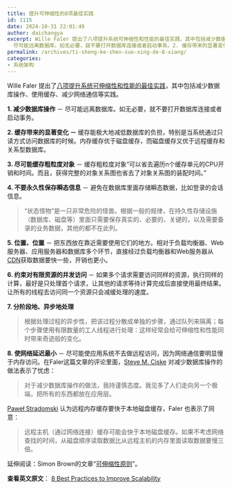 ```yaml
---
title: 提升可伸缩性的8项最佳实践
id: 1115
date: 2024-10-31 22:01:49
author: daichangya
excerpt: Wille Faler 提出了八项提升系统可伸缩性和性能的最佳实践，其中包括减少数据库操作、使用缓存、减少网络通信等实践。1. 减少数据库操作 －
  尽可能远离数据库。如无必要，就不要打开数据库连接或者启动事务。2. 缓存带来的显著变化 － 缓存能极大地减低数据库的负担，特别是当系统通过只读方式访问数据库的时候。内存缓存优于磁盘缓存，而磁盘缓存又优于远程缓存和关系型数据库。
permalink: /archives/ti-sheng-ke-shen-suo-xing-de-8-xiang/
categories:
- 系统架构
---
```


Wille Faler 提出了[八项提升系统可伸缩性和性能的最佳实践](http://faler.wordpress.com/2009/05/08/best-practices-for-scalable-high-performance-systems/)，其中包括减少数据库操作、使用缓存、减少网络通信等实践。

**1\. 减少数据库操作** － 尽可能远离数据库。如无必要，就不要打开数据库连接或者启动事务。

**2\. 缓存带来的显著变化 －** 缓存能极大地减低数据库的负担，特别是当系统通过只读方式访问数据库的时候。内存缓存优于磁盘缓存，而磁盘缓存又优于远程缓存和关系型数据库。

**3\. 尽可能缓存粗粒度对象** － 缓存粗粒度对象“可以省去遍历n个缓存单元的CPU开销和时间。而且，获得完整的对象关系图也省去了对象关系图的装配时间。”

**4\. 不要永久性保存瞬态信息** － 避免在数据库里面存储瞬态数据，比如登录的会话信息。

> “状态怪物”是一只非常危险的怪兽。根据一般的规律，在持久性存储设施（数据库、磁盘等）里面只需要保存真实的、必要的、关键的，以及需要备录的业务数据，其他的都不在此列。

**5\. 位置、位置** － 把东西放在靠近需要使用它们的地方。相对于负载均衡器、Web服务器、应用服务器和数据库多个环节，直接经过负载均衡器和Web服务器从[CDN](http://en.wikipedia.org/wiki/Content_Delivery_Network)获取数据要快一些，开销也更小。

**6\. 约束对有限资源的并发访问** － 如果多个请求需要访问同样的资源，执行同样的计算，最好是只处理首个请求，让其他的请求等待计算完成后直接使用最终结果。让所有的线程去访问同一个资源只会减缓处理的速度。

**7\. 分阶段地、异步地处理**

> 根据处理过程的异步性，把该过程分散成单独的步骤，通过队列来隔离；每个步骤使用有限数量的工人线程进行处理：这样经常会给可伸缩性和性能同时带来奇迹般的变化。

**8\. 使网络延迟最小** － 尽可能使应用系统不去做远程访问，因为网络通信要明显慢于内存访问。在Faler这篇文章的评论里面，[Steve M. Ciske](http://www.steveciske.com/page/resume.aspx) 对减少数据库操作的做法表示了忧虑：

> 对于减少数据库操作的做法，我持谨慎态度。我见多了人们走向另一个极端，把所有的东西都放在应用层。

[Paweł Stradomski](http://squarewheel.pl/) 认为远程内存缓存要快于本地磁盘缓存，Faler 也表示了同意：

>  远程主机（通过网络连接）缓存可能会快于本地磁盘缓存。如果不考虑网络查找的时间，从磁盘顺序读取数据比从远程主机的内存里面读取数据要慢三倍。

延伸阅读：Simon Brown的文章“[可伸缩性原则](http://www.kuqin.com/design-patterns/20080727/12532.html)”。

**查看英文原文**： [8 Best Practices to Improve Scalability](http://www.infoq.com/news/2009/05/8-Best-Practices-Scalability "8 Best Practices to Improve Scalability")  